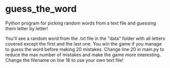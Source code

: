 # guess_the_word
Python program for picking random words from a text file and guessing them letter by letter!

You'll see a random word from the .txt file in the "data" folder with all letters covered except the first and the last one. You win the game if you manage to guess the word
before making 20 mistakes. Change line 20 in main.py to reduce the max number of mistakes and make the game more interesting. Change the filename on line 18 to use your own text file!


